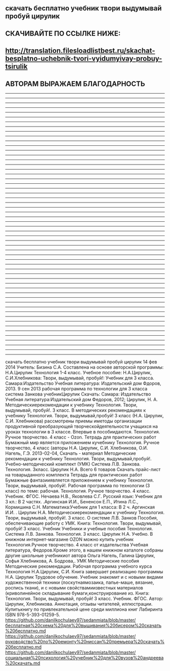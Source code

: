 скачать бесплатно учебник твори выдумывай пробуй цирулик
--------------------------------------------------
СКАЧИВАЙТЕ ПО ССЫЛКЕ НИЖЕ:
--------------------------------------------------
http://translation.filesloadlistbest.ru/skachat-besplatno-uchebnik-tvori-vyidumyivay-probuy-tsirulik
--------------------------------------------------
АВТОРАМ ВЫРАЖАЕМ БЛАГОДАРНОСТЬ
--------------------------------------------------
--------------------------------------------------
--------------------------------------------------
--------------------------------------------------
--------------------------------------------------
--------------------------------------------------
--------------------------------------------------
--------------------------------------------------
--------------------------------------------------
--------------------------------------------------
--------------------------------------------------
--------------------------------------------------
--------------------------------------------------
--------------------------------------------------
--------------------------------------------------
--------------------------------------------------
--------------------------------------------------
--------------------------------------------------
--------------------------------------------------
--------------------------------------------------
--------------------------------------------------
--------------------------------------------------
--------------------------------------------------
--------------------------------------------------
--------------------------------------------------
--------------------------------------------------
--------------------------------------------------
--------------------------------------------------
--------------------------------------------------
--------------------------------------------------
--------------------------------------------------
--------------------------------------------------
--------------------------------------------------
--------------------------------------------------
--------------------------------------------------
--------------------------------------------------
--------------------------------------------------
--------------------------------------------------
--------------------------------------------------
--------------------------------------------------
--------------------------------------------------
--------------------------------------------------
--------------------------------------------------
--------------------------------------------------
--------------------------------------------------
--------------------------------------------------
--------------------------------------------------
--------------------------------------------------
--------------------------------------------------
--------------------------------------------------
--------------------------------------------------
--------------------------------------------------
--------------------------------------------------
--------------------------------------------------
--------------------------------------------------
--------------------------------------------------
--------------------------------------------------
скачать бесплатно учебник твори выдумывай пробуй цирулик 14 фев 2014  Учитель: Бизина С.А. Составлена на основе авторской программы: Н.А.Цирулик Технология 1-4 класс. Учебное пособие: Н.А.Цирулик, С.И.Хлебникова: Твори, выдумывай, пробуй!: Учебник для 3 класса. Самара:Издательство Учебная литература: Издательский дом Фдоров, 2013. 9 сен 2013  рабочая программа по технологии для 3 класса система Занкова учебникЦирулик  Скачать:  Самара: Издательство Учебная литература:Издательский дом Федоров, 2012; Цирулик, Н. А. Методическиерекомендации к учебнику Технология. Твори, выдумывай, пробуй!. 3 класс. В методических рекомендациях к учебнику Технология. Твори, выдумывай,пробуй! 3 класс (Н.А. Цирулик, С.И. Хлебникова) рассмотрены приемы иметоды организации продуктивной преобразующей творческойдеятельности учащихся на уроках технологии в 3 классе. Впервые в пособиидаются. Технология. Ручное творчество. 4 класс - Ozon. Тетрадь для практических работ Бумажный мир является приложением кучебнику Технология. Ручное творчество, 4 класс (авторы Н.А. Цирулик, С.И. Хлебникова, О.И. Нагель, Г.Э.  2013-02-04, Скачать - материал Методические рекомендации к учебнику Технология. Твори, выдумывай,пробуй!. Учебно-методический комплект (УМК) Система Л.В. Занкова. Технология. 3класс. Цирулик Н.А. Всего 6 товаров  Скачать прайс-лист на товарыданного комплекта  Тетрадь для практических работ Бумажные фантазииявляется приложением к учебнику Технология. Твори, выдумывай, пробуй!. Рабочая программа по технологии (3 класс) по теме: рабочая. Технология. Ручное творчество. 4 класс. Учебник. ФГОС. Нечаева Н.В., Яковлева С.Г. Русский язык: Учебник для 3 кл.: В 2 частях. .Аргинская И.И., Бененсон Е.П., Итина Л.С., Кормишина С.Н. Математика:Учебник для 1 класса: В 2 ч. Аргинская И.И. . Цирулик Н.А. Методическиерекомендации к учебнику Технология. Твори, выдумывай, пробуй!. 3 класс. О системе  Л.В. Занков  Пособия, обеспечивающие работу с УМК. Книга: Технология. Твори, выдумывай, пробуй! 3 класс. Учебник
Учебники и учебные пособия  Технология. Система Л.В. Занкова. Технология. 3 класс. Цирулик Н.А. Учебно. В книжном интернет-магазине OZON можно купить учебник Технология.Ручное творчество. 4 класс от издательства Учебная литература, Федоров.Кроме этого, в нашем книжном каталоге собраны другие школьные учебникиот автора Ольга Нагель, Галина Цирулик, Софья Хлебникова, А. Бодрова,. УМК  Методические пособия  Методические рекомендации. Рабочая программа учебного курса Технология Н.А.Цирулик, С.И. Книга завершает реализацию программы Н.А. Цирулик Трудовое обучение. Учебник знакомит и с новыми видами художественной техники (лоскутнаямозаика, папье-маше, вязание, роспись ткани), и с новыми свойствамиизвестных материалов (криволинейное складывание бумаги,конструирование из. Книга: Технология. Твори, выдумывай, пробуй! 3 класс. Учебник. ФГОС. Автор: Цирулик, Хлебникова. Аннотация, отзывы читателей, иллюстрации. Купитькнигу по привлекательной цене среди миллиона книг Лабиринта  ISBN 978-5-393-01259-5.
https://github.com/danilkochulaev97/sedanmiata/blob/master/бесплатная%20схема%20для%20вышивания%20бисером%20скачать%20бесплатно.md
https://github.com/danilkochulaev97/sedanmiata/blob/master/руководство%20по%20ремонту%20ниссан%20премьера%20скачать%20бесплатно.md
https://github.com/danilkochulaev97/sedanmiata/blob/master/социальная%20психология%20учебник%20для%20вузов%20андреева%20скачать.md